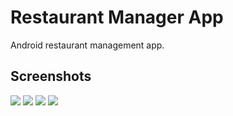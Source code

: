 # Restaurant Manager App

Android restaurant management app.

## Screenshots

![](screenshots/screen1)
![](screenshots/screen2)
![](screenshots/screen3)
![](screenshots/screen4)
